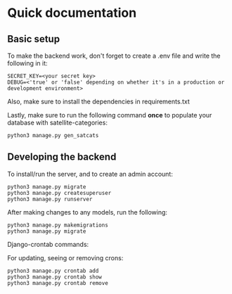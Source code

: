 # Quick documentation

## Basic setup
To make the backend work, don't forget to create a .env file and write the following in it:
```.env
SECRET_KEY=<your secret key>
DEBUG=<'true' or 'false' depending on whether it's in a production or development environment>
```

Also, make sure to install the dependencies in requirements.txt

Lastly, make sure to run the following command **once** to populate your database with satellite-categories:
```
python3 manage.py gen_satcats
```

## Developing the backend
To install/run the server, and to create an admin account:

```
python3 manage.py migrate
python3 manage.py createsuperuser
python3 manage.py runserver
```

After making changes to any models, run the following:
```
python3 manage.py makemigrations
python3 manage.py migrate
```

Django-crontab commands:

For updating, seeing or removing crons:
```
python3 manage.py crontab add
python3 manage.py crontab show
python3 manage.py crontab remove
```